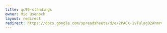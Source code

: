 ```yaml
---
title: qc99-standings
owner: Mic Qsenoch
layout: redirect
redirect: https://docs.google.com/spreadsheets/d/e/2PACX-1vTulag82AhmrvKPPRiBcfV8QbBlTrDl7lyVyOD-jBQmq23jGHTfC-LweqkwnF-nsxWNRQU_7D5jbitk/pubhtml
---
```

